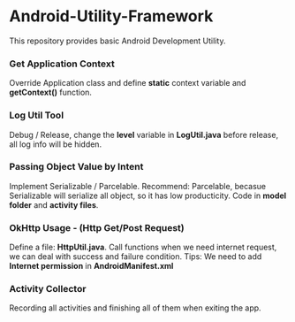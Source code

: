 # Android-Utility-Framework
This repository provides basic Android Development Utility.

### Get Application Context

Override Application class and define **static** context variable and **getContext()** function.

### Log Util Tool

Debug / Release, change the **level** variable in **LogUtil.java** before release, all log info will be hidden.

### Passing Object Value by Intent

Implement Serializable / Parcelable. Recommend: Parcelable, becasue Serializable will serialize all object, so it has low producticity. Code in **model folder** and **activity files**.

### OkHttp Usage - (Http Get/Post Request)

Define a file: **HttpUtil.java**. Call functions when we need internet request, we can deal with success and failure condition.
Tips: We need to add **Internet permission** in **AndroidManifest.xml**

### Activity Collector

Recording all activities and finishing all of them when exiting the app.
